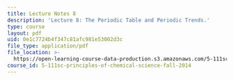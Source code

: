 ```yaml
---
title: Lecture Notes 8
description: 'Lecture 8: The Periodic Table and Periodic Trends.'
type: course
layout: pdf
uid: 0e1c7724b4f347c81afc981e53002d3c
file_type: application/pdf
file_location: >-
  https://open-learning-course-data-production.s3.amazonaws.com/5-111sc-principles-of-chemical-science-fall-2014/0e1c7724b4f347c81afc981e53002d3c_MIT5_111F14_Lec8.pdf
course_id: 5-111sc-principles-of-chemical-science-fall-2014
---
```

